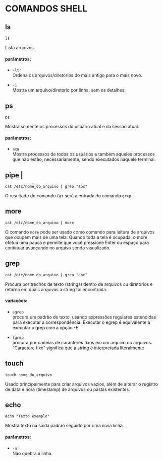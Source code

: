 # COMANDOS SHELL
## ls
```
ls
```
Lista arquivos.

#### parâmetros:

- ``-ltr``<br>
Ordena os arquivos/diretorios do mais antigo para o mais novo.

- ``-1``<br>
Mostra um arquivo/diretorio por linha, sem os detalhes.

## ps
```
ps
```
Mostra somente os processos do usuário atual e da sessão atual.

#### parâmetros:
- ``axu`` <br>
Mostra processos de todos os usuários e também aqueles processos que não estão, necessariamente, sendo executados naquele terminal.

## pipe |

```
cat /etc/nome_do_arquivo | grep "abc"
```
O resultado do comando ``Cat`` será a entrada do comando ``grep``

## more
```
cat /etc/nome_do_arquivo | more
```
O comando ``more`` pode ser usado como comando para leitura de arquivos que ocupem mais de uma tela. Quando toda a tela é ocupada, o more efetua uma pausa e permite que você pressione Enter ou espaço para continuar avançando no arquivo sendo visualizado.

## grep
```
cat /etc/nome_do_arquivo | grep "abc"
```
Procura por trechos de texto (strings) dentro de arquivos ou diretórios e retorna em quais arquivos a string foi encontrada.

#### variações:

- ``egrep`` <br>
procura um padrão de texto, usando expressões regulares estendidas para executar a correspondência. Executar o egrep é equivalente a executar o grep com a opção -E

- ``fgrep`` <br>
procura por cadeias de caracteres fixos em um arquivo ou arquivos. “Caractere fixo” significa que a string é interpretada literalmente

## touch
```
touch nome_do_arquivo
```
Usado principalmente para criar arquivos vazios, além de alterar o registro de data e hora (timestamp) de arquivos ou pastas existentes.

## echo
```
echo "Texto exemplo"
```
Mostra texto na saída padrão seguido por uma nova linha.

#### parâmetros:
- ``-n`` <br>
Não quebra a linha.
